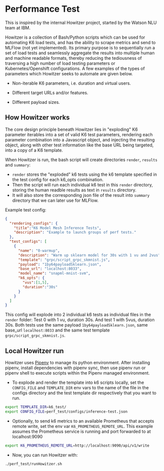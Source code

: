 # Performance Test

This is inspired by the internal Howitzer project, started by the Watson NLU team at IBM.

Howitzer is a collection of Bash/Python scripts which can be used for automating K6 load tests, and has the ability to scrape metrics and send to MLFlow (not yet implemented). Its primary purpose is to sequentially run a set of load tests and seamlessly aggregate the results into multiple human and machine readable formats, thereby reducing the tediousness of traversing a high number of load testing parameters or Kubernetes/Openshift configurations. A few examples of the types of parameters which Howitzer seeks to automate are given below.

- Non-iterable K6 parameters, i.e. duration and virtual users.

- Different target URLs and/or features.

- Different payload sizes.

## How Howitzer works
The core design principle beneath Howitzer lies in "exploding" K6 parameter iterables into a set of valid K6 test parameters, rendering each parameter combination into a Javascript object, and injecting the resulting object, along with other test information like the base URL being targeted, into a copy of a K6 template.

When Howitzer is run, the bash script will create directories `render`, `results` and `summary`:
- `render` stores the "exploded" k6 tests using the k6 template specified in the test config for each k6_opts combination.
- Then the script will run each individual k6 test in this `render` directory, storing the human readble results as text in `results` directory.
- It will also store the corresponding json file of the result into `summary` directory that we can later use for MLFlow.

Example test config:
```json
{
  "rendering_configs": {
    "title":"K6 Model Mesh Inference Tests",
    "description": "Example to launch groups of perf tests."
  },
  "test_configs": [
    {
      "name": "0-warmup",
      "description": "Warm up sklearn model for 30s with 1 vu and 2vus",
      "template": "grpc/script_grpc_skmnist.js",
      "payload": "1by64payloadSklearn.json",
      "base_url": "localhost:8033",
      "model_name": "snapml-mnist-svm",
      "k6_opts": {
        "vus":[1,5],
        "duration":"30s"
      }
    }
  ]
}
```
This config will explode into 2 individual k6 tests as individual files in the `render` folder: Test 0 with 1 vu, duration 30s. And test 1 with 5vus, duration 30s.
Both tests use the same payload `1by64payloadSklearn.json`, same base_url `localhost:8033` and the same test template `grpc/script_grpc_skmnist.js`.

## Local Howitzer run
Howitzer uses [Pipenv](https://pipenv.pypa.io/en/latest/install/#installing-pipenv) to manage its python environment. After installing pipenv, install dependencies with pipenv sync, then use pipenv run or pipenv shell to execute scripts within the Pipenv managed environment.

- To explode and render the template into k6 scripts locally, set the `CONFIG_FILE` and `TEMPLATE_DIR` env vars to the name of the file in the configs directory and the test template dir respectively that you want to run.
```sh
export TEMPLATE_DIR=k6_test/
export CONFIG_FILE=perf_test/configs/inference-test.json
```

- Optionally, to send k6 metrics to an available Prometheus that accepts remote write, set the env var `K6_PROMETHEUS_REMOTE_URL`. This example assumes the Prometheus service is running and port forwarded to at localhost:9090 
```sh
export K6_PROMETHEUS_REMOTE_URL=http://localhost:9090/api/v1/write
```

- Now, you can run Howitzer with:
```sh
./perf_test/runHowitzer.sh
```